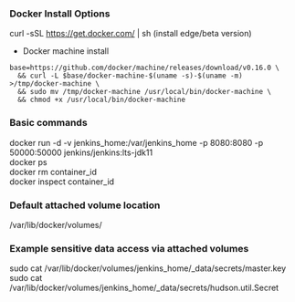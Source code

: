 ### Docker Install Options
curl -sSL https://get.docker.com/ | sh    (install edge/beta version)    

+ Docker machine install    
```
base=https://github.com/docker/machine/releases/download/v0.16.0 \
  && curl -L $base/docker-machine-$(uname -s)-$(uname -m) >/tmp/docker-machine \
  && sudo mv /tmp/docker-machine /usr/local/bin/docker-machine \
  && chmod +x /usr/local/bin/docker-machine
```

### Basic commands
docker run -d -v jenkins_home:/var/jenkins_home -p 8080:8080 -p 50000:50000 jenkins/jenkins:lts-jdk11  
docker ps     
docker rm  container_id     
docker inspect container_id   

### Default attached volume location
/var/lib/docker/volumes/   


### Example sensitive data access via attached volumes
sudo cat /var/lib/docker/volumes/jenkins_home/_data/secrets/master.key     
sudo cat /var/lib/docker/volumes/jenkins_home/_data/secrets/hudson.util.Secret   

